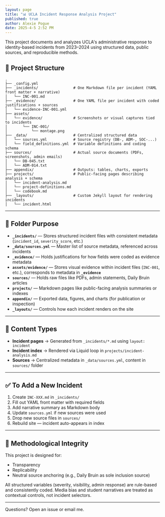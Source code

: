 ```yaml
---
layout: page
title: "📊 UCLA Incident Response Analysis Project"
published: true
author: Alexie Pogue
date: 2025-4-5 2:52 PM
---
```




This project documents and analyzes UCLA's administrative response to identity-based incidents from 2023–2024 using structured data, public sources, and reproducible methods.

## 🔧 Project Structure

```
.
├── _config.yml
├── _incidents/                # One Markdown file per incident (YAML front matter + narrative)
│   └── INC-001.md
├── _evidence/                 # One YAML file per incident with coded justifications + sources
│   └── evidence-INC-001.yml
├── assets/
│   └── evidence/              # Screenshots or visual captures tied to incidents
│       └── INC-001/
│           └── montage.png
├── _data/                     # Centralized structured data
│   └── sources.yml            # Source registry (DB-, ADM-, SOC-...)
│   └── field_definitions.yml  # Variable definitions and coding schema
├── sources/                   # Actual source documents (PDFs, screenshots, admin emails)
│   └── DB-045.txt
│   └── ADM-014.txt
├── appendix/                  # Outputs: tables, charts, exports
├── projects/                  # Public-facing pages describing analysis + schema
│   └── incident-analysis.md
│   └── project-definitions.md
│   └── codebook.md
├── _layouts/                  # Custom Jekyll layout for rendering incidents
│   └── incident.html

```
---

## 🧱 Folder Purpose

- **`_incidents/`** — Stores structured incident files with consistent metadata (`incident_id`, `severity_score`, etc.)  
- **`_data/sources.yml`** — Master list of source metadata, referenced across incidents  
- **`_evidence/`** — Holds justifications for how fields were coded as evidence metadata
- **`assets/evidence/`** — Stores visual evidence within incident files (`INC-001`, etc.), corresponds to metadata in **`_evidence`**
- **`sources/`** — Holds raw files like PDFs, admin statements, Daily Bruin articles  
- **`projects/`** — Markdown pages like public-facing analysis summaries or indexes  
- **`appendix/`** — Exported data, figures, and charts (for publication or inspection)  
- **`_layouts/`** — Controls how each incident renders on the site

---

## 📘 Content Types

- **Incident pages** → Generated from `_incidents/*.md` using `layout: incident`  
- **Incident index** → Rendered via Liquid loop in `projects/incident-analysis.md`  
- **Sources** → Centralized metadata in `_data/sources.yml`, content in `sources/` folder

---

## ✅ To Add a New Incident

1. Create `INC-XXX.md` in `_incidents/`  
2. Fill out YAML front matter with required fields  
3. Add narrative summary as Markdown body  
4. Update `sources.yml` if new sources were used  
5. Drop new source files in `sources/`  
6. Rebuild site — incident auto-appears in index

---

## 🧪 Methodological Integrity

This project is designed for:
- Transparency  
- Replicability  
- Neutral source anchoring (e.g., Daily Bruin as sole inclusion source)

All structured variables (severity, visibility, admin response) are rule-based and consistently coded. Media bias and student narratives are treated as contextual controls, not incident selectors.

---

Questions? Open an issue or email me.
